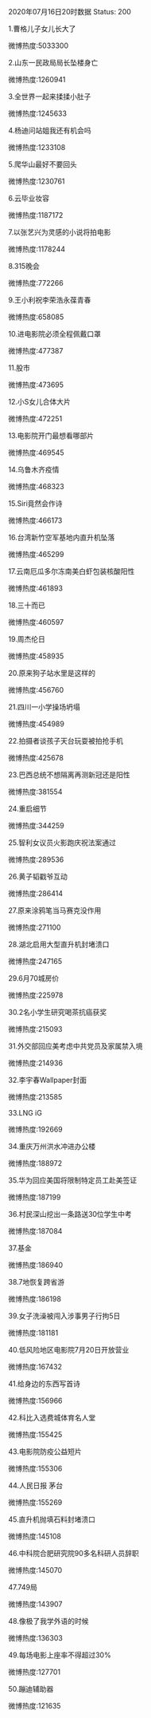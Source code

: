 2020年07月16日20时数据
Status: 200

1.曹格儿子女儿长大了

微博热度:5033300

2.山东一民政局局长坠楼身亡

微博热度:1260941

3.全世界一起来揉揉小肚子

微博热度:1245633

4.杨迪问站姐我还有机会吗

微博热度:1233108

5.爬华山最好不要回头

微博热度:1230761

6.云毕业妆容

微博热度:1187172

7.以张艺兴为灵感的小说将拍电影

微博热度:1178244

8.315晚会

微博热度:772266

9.王小利祝李荣浩永葆青春

微博热度:658085

10.进电影院必须全程佩戴口罩

微博热度:477387

11.股市

微博热度:473695

12.小S女儿合体大片

微博热度:472251

13.电影院开门最想看哪部片

微博热度:469545

14.乌鲁木齐疫情

微博热度:468323

15.Siri竟然会作诗

微博热度:466173

16.台湾新竹空军基地内直升机坠落

微博热度:465299

17.云南厄瓜多尔冻南美白虾包装核酸阳性

微博热度:461893

18.三十而已

微博热度:460597

19.周杰伦日

微博热度:458935

20.原来狗子站水里是这样的

微博热度:456760

21.四川一小学操场坍塌

微博热度:454989

22.拍摄者谈孩子天台玩耍被拍抢手机

微博热度:425678

23.巴西总统不想隔离再测新冠还是阳性

微博热度:381554

24.重启细节

微博热度:344259

25.智利女议员火影跑庆祝法案通过

微博热度:289536

26.黄子韬戳爷互动

微博热度:286414

27.原来涂鸦笔当马赛克没作用

微博热度:271100

28.湖北启用大型直升机封堵溃口

微博热度:247165

29.6月70城房价

微博热度:225978

30.2名小学生研究喝茶抗癌获奖

微博热度:215093

31.外交部回应美考虑中共党员及家属禁入境

微博热度:214936

32.李宇春Wallpaper封面

微博热度:213585

33.LNG iG

微博热度:192669

34.重庆万州洪水冲进办公楼

微博热度:188972

35.华为回应美国将限制特定员工赴美签证

微博热度:187199

36.村民深山挖出一条路送30位学生中考

微博热度:187084

37.基金

微博热度:186940

38.7地恢复跨省游

微博热度:186198

39.女子洗澡被闯入涉事男子行拘5日

微博热度:181181

40.低风险地区电影院7月20日开放营业

微博热度:167432

41.给身边的东西写首诗

微博热度:156966

42.科比入选费城体育名人堂

微博热度:155425

43.电影院防疫公益短片

微博热度:155306

44.人民日报 茅台

微博热度:155269

45.直升机抛填石料封堵溃口

微博热度:145108

46.中科院合肥研究院90多名科研人员辞职

微博热度:145070

47.749局

微博热度:143907

48.像极了我学外语的时候

微博热度:136303

49.每场电影上座率不得超过30%

微博热度:127701

50.蹦迪辅助器

微博热度:121635

